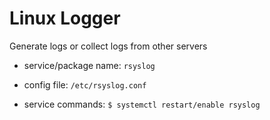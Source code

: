 # Linux Logger

Generate logs or collect logs from other servers

- service/package name: `rsyslog`

- config file: `/etc/rsyslog.conf`

- service commands: `$ systemctl restart/enable rsyslog`
